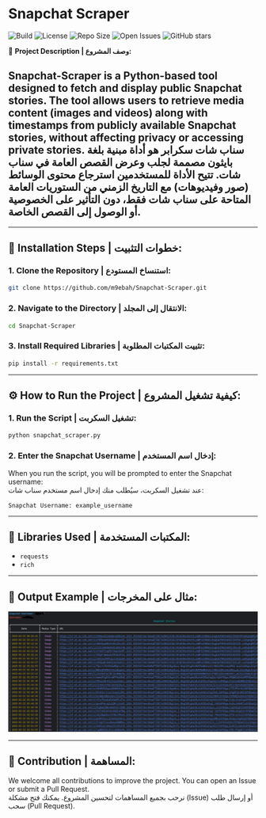 # Snapchat Scraper 
![Build](https://img.shields.io/badge/build-passing-brightgreen)
![License](https://img.shields.io/badge/License-GPL--3.0-blue)
![Repo Size](https://img.shields.io/github/repo-size/m9ebah/Snapchat-Scraper)
![Open Issues](https://img.shields.io/github/issues/m9ebah/Snapchat-Scraper)
![GitHub stars](https://img.shields.io/github/stars/m9ebah/Snapchat-Scraper?style=social)




📸 **Project Description | وصف المشروع:**  
 

 Snapchat-Scraper is a Python-based tool designed to fetch and display public Snapchat stories. The tool allows users to retrieve media content (images and videos) along with timestamps from publicly available Snapchat stories, without affecting privacy or accessing private stories.
سناب شات سكرابر هو أداة مبنية بلغة بايثون مصممة لجلب وعرض القصص العامة في سناب شات. تتيح الأداة للمستخدمين استرجاع محتوى الوسائط (صور وفيديوهات) مع التاريخ الزمني من الستوريات العامة المتاحة على سناب شات فقط، دون التأثير على الخصوصية أو الوصول إلى القصص الخاصة.  
---  
---

## 🚀 **Installation Steps | خطوات التثبيت:**

### 1. **Clone the Repository | استنساخ المستودع:**
```bash
git clone https://github.com/m9ebah/Snapchat-Scraper.git
```

### 2. **Navigate to the Directory | الانتقال إلى المجلد:**
```bash
cd Snapchat-Scraper
```

### 3. **Install Required Libraries | تثبيت المكتبات المطلوبة:**
```bash
pip install -r requirements.txt
```

---

## ⚙️ **How to Run the Project | كيفية تشغيل المشروع:**

### 1. **Run the Script | تشغيل السكربت:**
```bash
python snapchat_scraper.py
```

### 2. **Enter the Snapchat Username | إدخال اسم المستخدم:**  
When you run the script, you will be prompted to enter the Snapchat username:  
عند تشغيل السكربت، سيُطلب منك إدخال اسم مستخدم سناب شات:
```
Snapchat Username: example_username
```

---

## 💾 **Libraries Used | المكتبات المستخدمة:**

- `requests`
- `rich` 

---

## 📸 **Output Example | مثال على المخرجات:**

![Output Screenshot](assets/output_example.png)

---

## 🤝 **Contribution | المساهمة:**

We welcome all contributions to improve the project. You can open an Issue or submit a Pull Request.  
نرحب بجميع المساهمات لتحسين المشروع. يمكنك فتح مشكلة (Issue) أو إرسال طلب سحب (Pull Request).


